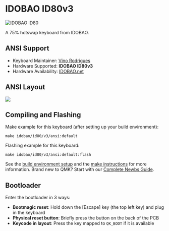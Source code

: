 # IDOBAO ID80v3

![IDOBAO ID80](https://i.imgur.com/977ENjp.png)

A 75% hotswap keyboard from IDOBAO.

## ANSI Support

* Keyboard Maintainer: [Vino Rodrigues](https://github.com/vinorodrigues)
* Hardware Supported: **IDOBAO ID80v3**
* Hardware Availability: [IDOBAO.net](https://idobao.net/search?type=product&q=id80*)

## ANSI Layout

![](https://idobao.github.io/kle/idobao-id80.png)

## Compiling and Flashing

Make example for this keyboard (after setting up your build environment):

    make idobao/id80/v3/ansi:default

Flashing example for this keyboard:

    make idobao/id80/v3/ansi:default:flash

See the [build environment setup](https://docs.qmk.fm/#/getting_started_build_tools) and the [make instructions](https://docs.qmk.fm/#/getting_started_make_guide) for more information.
Brand new to QMK? Start with our [Complete Newbs Guide](https://docs.qmk.fm/#/newbs).

## Bootloader

Enter the bootloader in 3 ways:

* **Bootmagic reset**: Hold down the [Escape] key (the top left key) and plug in the keyboard
* **Physical reset button**: Briefly press the button on the back of the PCB
* **Keycode in layout**: Press the key mapped to `QK_BOOT` if it is available
